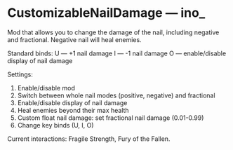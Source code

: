 # CustomizableNailDamage — ino_

Mod that allows you to change the damage of the nail, including negative and fractional.
Negative nail will heal enemies.

Standard binds:
U — +1 nail damage
I — -1 nail damage
O — enable/disable display of nail damage

Settings:
1. Enable/disable mod
2. Switch between whole nail modes (positive, negative) and fractional
3. Enable/disable display of nail damage
4. Heal enemies beyond their max health
5. Custom float nail damage: set fractional nail damage (0.01-0.99)
6. Change key binds (U, I, O)

Current interactions: Fragile Strength, Fury of the Fallen.